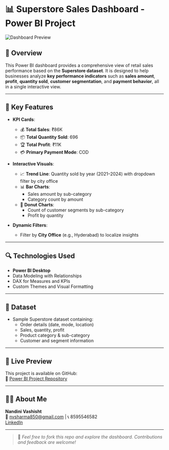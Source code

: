 # 📊 Superstore Sales Dashboard - Power BI Project

![Dashboard Preview](Screenshot%202025-04-19%20210233.png)

## 📝 Overview
This Power BI dashboard provides a comprehensive view of retail sales performance based on the **Superstore dataset**. It is designed to help businesses analyze **key performance indicators** such as **sales amount**, **profit**, **quantity sold**, **customer segmentation**, and **payment behavior**, all in a single interactive view.

---

## 🎯 Key Features
- **KPI Cards**:  
  - 💰 **Total Sales**: ₹86K  
  - 📦 **Total Quantity Sold**: 696  
  - 🏆 **Total Profit**: ₹11K  
  - 💳 **Primary Payment Mode**: COD

- **Interactive Visuals**:
  - 📈 **Trend Line**: Quantity sold by year (2021–2024) with dropdown filter by city office  
  - 📊 **Bar Charts**:  
    - Sales amount by sub-category  
    - Category count by amount  
  - 🍩 **Donut Charts**:  
    - Count of customer segments by sub-category  
    - Profit by quantity

- **Dynamic Filters**:
  - Filter by **City Office** (e.g., Hyderabad) to localize insights

---

## 🔍 Technologies Used
- **Power BI Desktop**
- Data Modeling with Relationships
- DAX for Measures and KPIs
- Custom Themes and Visual Formatting

---

## 📁 Dataset
- Sample Superstore dataset containing:
  - Order details (date, mode, location)
  - Sales, quantity, profit
  - Product category & sub-category
  - Customer and segment information

---

## 🚀 Live Preview
This project is available on GitHub:  
🔗 [Power BI Project Repository](https://github.com/NandiniVashisht/Power-BI-project)

---

## 👩‍💼 About Me
**Nandini Vashisht**  
📧 nvsharma850@gmail.com | 📞 8595546582  
[LinkedIn](https://www.linkedin.com/in/nandini-vashisht-87381225a)

---

> 📌 *Feel free to fork this repo and explore the dashboard. Contributions and feedback are welcome!*

